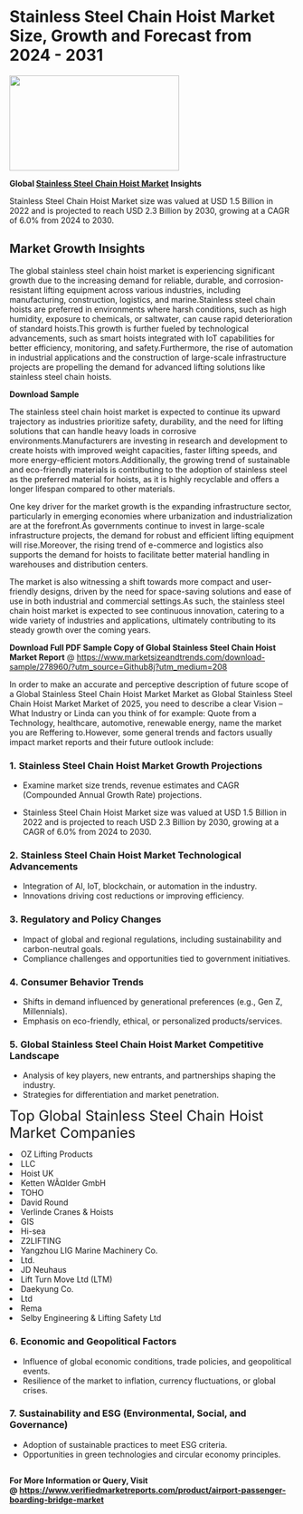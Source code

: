 <H1>Stainless Steel Chain Hoist Market Size, Growth and Forecast from 2024 - 2031</H1><img class="aligncenter size-medium wp-image-584254" src="https://thirdeyenews.in/wp-content/uploads/2024/09/Global-Market-Research-300x168.jpeg" alt="" width="300" height="168" /><p><strong>Global&nbsp;<a href="https://www.marketsizeandtrends.com/download-sample/278960/?utm_source=Github8j?utm_medium=208">Stainless Steel Chain Hoist Market</a> Insights</strong></p><p>Stainless Steel Chain Hoist Market size was valued at USD 1.5 Billion in 2022 and is projected to reach USD 2.3 Billion by 2030, growing at a CAGR of 6.0% from 2024 to 2030.</p><p><h2>Market Growth Insights</h2> <p>The global stainless steel chain hoist market is experiencing significant growth due to the increasing demand for reliable, durable, and corrosion-resistant lifting equipment across various industries, including manufacturing, construction, logistics, and marine.Stainless steel chain hoists are preferred in environments where harsh conditions, such as high humidity, exposure to chemicals, or saltwater, can cause rapid deterioration of standard hoists.This growth is further fueled by technological advancements, such as smart hoists integrated with IoT capabilities for better efficiency, monitoring, and safety.Furthermore, the rise of automation in industrial applications and the construction of large-scale infrastructure projects are propelling the demand for advanced lifting solutions like stainless steel chain hoists.</p> <p><strong>Download Sample</strong></p> <p>The stainless steel chain hoist market is expected to continue its upward trajectory as industries prioritize safety, durability, and the need for lifting solutions that can handle heavy loads in corrosive environments.Manufacturers are investing in research and development to create hoists with improved weight capacities, faster lifting speeds, and more energy-efficient motors.Additionally, the growing trend of sustainable and eco-friendly materials is contributing to the adoption of stainless steel as the preferred material for hoists, as it is highly recyclable and offers a longer lifespan compared to other materials.</p> <p>One key driver for the market growth is the expanding infrastructure sector, particularly in emerging economies where urbanization and industrialization are at the forefront.As governments continue to invest in large-scale infrastructure projects, the demand for robust and efficient lifting equipment will rise.Moreover, the rising trend of e-commerce and logistics also supports the demand for hoists to facilitate better material handling in warehouses and distribution centers.</p> <p>The market is also witnessing a shift towards more compact and user-friendly designs, driven by the need for space-saving solutions and ease of use in both industrial and commercial settings.As such, the stainless steel chain hoist market is expected to see continuous innovation, catering to a wide variety of industries and applications, ultimately contributing to its steady growth over the coming years.</p> <p><span class=""><strong>Download Full PDF Sample Copy of Global Stainless Steel Chain Hoist Market Report</strong> @ <a href="https://www.marketsizeandtrends.com/download-sample/278960/?utm_source=Github8j?utm_medium=208" target="_blank">https://www.marketsizeandtrends.com/download-sample/278960/?utm_source=Github8j?utm_medium=208</a></span></p><p>In order to make an accurate and perceptive description of future scope of a Global&nbsp;Stainless Steel Chain Hoist Market Market as Global&nbsp;Stainless Steel Chain Hoist Market Market of 2025, you need to describe a clear Vision &ndash; What Industry or Linda can you think of for example: Quote from a Technology, healthcare, automotive, renewable energy, name the market you are Reffering to.However, some general trends and factors usually impact market reports and their future outlook include:</p><h3>1.&nbsp;<strong>Stainless Steel Chain Hoist Market Growth Projections</strong></h3><ul><li>Examine market size trends, revenue estimates and CAGR (Compounded Annual Growth Rate) projections.</li><li><p>Stainless Steel Chain Hoist Market size was valued at USD 1.5 Billion in 2022 and is projected to reach USD 2.3 Billion by 2030, growing at a CAGR of 6.0% from 2024 to 2030.</p></li></ul><h3>2.&nbsp;<strong>Stainless Steel Chain Hoist Market Technological Advancements</strong></h3><ul><li>Integration of AI, IoT, blockchain, or automation in the industry.</li><li>Innovations driving cost reductions or improving efficiency.</li></ul><h3>3.&nbsp;<strong>Regulatory and Policy Changes</strong></h3><ul><li>Impact of global and regional regulations, including sustainability and carbon-neutral goals.</li><li>Compliance challenges and opportunities tied to government initiatives.</li></ul><h3>4.&nbsp;<strong>Consumer Behavior Trends</strong></h3><ul><li>Shifts in demand influenced by generational preferences (e.g., Gen Z, Millennials).</li><li>Emphasis on eco-friendly, ethical, or personalized products/services.</li></ul><h3>5.&nbsp;<strong>Global Stainless Steel Chain Hoist Market Competitive Landscape</strong></h3><ul><li>Analysis of key players, new entrants, and partnerships shaping the industry.</li><li>Strategies for differentiation and market penetration.</li></ul><p data-pm-slice="1 1 []"><span style="color: inherit; font-family: inherit; font-size: 25px;">Top Global Stainless Steel Chain Hoist Market Companies</span></p><div class="" data-test-id=""><p><li>OZ Lifting Products</li><li> LLC</li><li> Hoist UK</li><li> Ketten WÃ¤lder GmbH</li><li> TOHO</li><li> David Round</li><li> Verlinde Cranes & Hoists</li><li> GIS</li><li> Hi-sea</li><li> Z2LIFTING</li><li> Yangzhou LIG Marine Machinery Co.</li><li> Ltd.</li><li> JD Neuhaus</li><li> Lift Turn Move Ltd (LTM)</li><li> Daekyung Co.</li><li> Ltd</li><li> Rema</li><li> Selby Engineering & Lifting Safety Ltd</li></p></div><h3>6.&nbsp;<strong>Economic and Geopolitical Factors</strong></h3><ul><li>Influence of global economic conditions, trade policies, and geopolitical events.</li><li>Resilience of the market to inflation, currency fluctuations, or global crises.</li></ul><h3>7.&nbsp;<strong>Sustainability and ESG (Environmental, Social, and Governance)</strong></h3><ul><li>Adoption of sustainable practices to meet ESG criteria.</li><li>Opportunities in green technologies and circular economy principles.</li></ul><h2><strong style="font-size: 14px;">For More Information or Query, Visit @&nbsp;</strong><a style="background-color: #ffffff; font-size: 14px;" href="https://www.marketsizeandtrends.com/report/stainless-steel-chain-hoist-market/" target="_blank">https://www.verifiedmarketreports.com/product/airport-passenger-boarding-bridge-market</a></h2>
